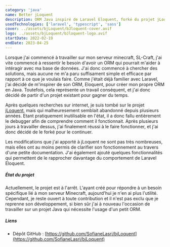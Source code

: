 ```yaml
---
category: 'java'
name: Better jLoquent
description: ORM Java inspiré de Laravel Eloquent, forké du projet jLoquent.
usedTechnologies: ['laravel', 'typescript', 'sass']
cover: ../assets/bjLoquent/bJloquent-cover.avif
logo: ../assets/bjLoquent/bJloquent-logo.avif
startDate: 2022-02-19
endDate: 2023-04-25
---
```


Lorsque j'ai commencé à travailler sur mon serveur minecraft, SL-Craft, j'ai vite commencé à ressentir le besoin d'avoir
un ORM qui pourrait m'aider à intéragir avec ma base de données. J'ai donc commencé à chercher des solutions, mais 
aucune ne m'a paru suffisament simple et efficace par rapport à ce que je voulais faire. Comme j'était déjà familier 
avec Laravel, j'ai décidé de m'inspirer de son ORM, Eloquent, pour créer mon propre ORM en Java. Toutefois, cela 
représente un travail conséquent, et j'ai donc décidé de partir d'un projet existant pour gagner du temps.

Après quelques recherches sur internet, je suis tombé sur le projet [jLoquent](https://github.com/thederickff/jloquent),
mais qui malheuresement semblait abandonné depuis plusieurs années. Etant pratiquement inutilisable en l'état, il a donc
fallu entièrement le debugger afin de comprendre comment il fonctionnait. Après plusieurs jours à travailler dessus,
j'ai finalement réussi à le faire fonctionner, et j'ai donc décidé de le forké pour le continuer.

Les modifications que j'ai apporté à jLoquent ne sont pas très nombreuses, mais elles ont au moins permis de clarifier 
son fonctionnement au travers d'une petite documentation. J'ai également ajouté quelques fonctionnalités qui permettent 
de le rapprocher davantage du comportement de Laravel Eloquent.

##### État du projet

Actuellement, le projet est à l'arrêt. L'ayant créé pour répondre à un besoin spécifique lié à mon serveur Minecraft, 
aujourd'hui je n'en ai plus l'utilité. Cependant, je reste ouvert à toute contribution et il n'est pas exclu que je
reprenne son développement, si bien sûr j'ai à nouveau l'occasion de travailler sur un projet Java qui nécessite l'usage
d'un petit ORM.

##### Liens

- Dépôt GitHub : [https://github.com/SofianeLasri/bjLoquent](https://github.com/SofianeLasri/bjLoquent)